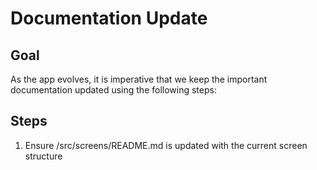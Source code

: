 # Documentation Update
## Goal
As the app evolves, it is imperative that we keep the important documentation updated using the following steps:

## Steps

1. Ensure /src/screens/README.md is updated with the current screen structure